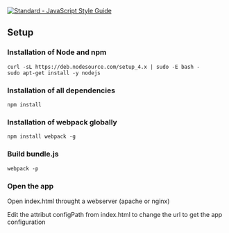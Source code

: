 [![Standard - JavaScript Style Guide](https://img.shields.io/badge/code%20style-standard-brightgreen.svg)](http://standardjs.com/)

## Setup
### Installation of Node and npm

````
curl -sL https://deb.nodesource.com/setup_4.x | sudo -E bash -
sudo apt-get install -y nodejs
````

### Installation of all dependencies

````
npm install
````

### Installation of webpack globally

````
npm install webpack -g
````

### Build bundle.js

````
webpack -p
````

### Open the app

Open index.html throught a webserver (apache or nginx)

Edit the attribut configPath from index.html to change the url to get the app configuration
